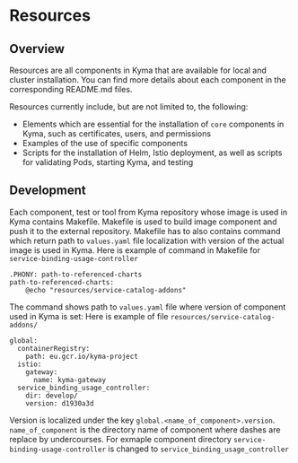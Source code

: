 # Resources                                                                                  

## Overview

Resources are all components in Kyma that are available for local and cluster installation. You can find more details about each component in the corresponding README.md files.

Resources currently include, but are not limited to, the following:

- Elements which are essential for the installation of `core` components in Kyma, such as certificates, users, and permissions
- Examples of the use of specific components
- Scripts for the installation of Helm, Istio deployment, as well as scripts for validating Pods, starting Kyma, and testing

## Development

Each component, test or tool from Kyma repository whose image is used in Kyma contains Makefile. 
Makefile is used to build image component and push it to the external repository. 
Makefile has to also contains command which return path to `values.yaml` file localization with version of the actual image is used in Kyma.
Here is example of command in Makefile for `service-binding-usage-controller`

```
.PHONY: path-to-referenced-charts
path-to-referenced-charts:
    @echo "resources/service-catalog-addons"
```

The command shows path to `values.yaml` file where version of component used in Kyma is set:
Here is example of file `resources/service-catalog-addons/`

```
global:
  containerRegistry:
    path: eu.gcr.io/kyma-project
  istio:
    gateway:
      name: kyma-gateway
  service_binding_usage_controller:
    dir: develop/
    version: d1930a3d
```

Version is localized under the key `global.<name_of_component>.version`. 
`name_of_component` is the directory name of component where dashes are replace by undercourses. 
For exmaple component directory `service-binding-usage-controller` is changed to `service_binding_usage_controller`
